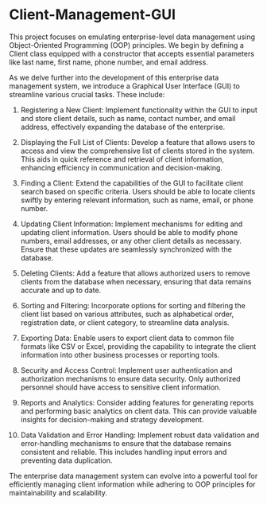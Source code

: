 # Client-Management-GUI
This project focuses on emulating enterprise-level data management using Object-Oriented Programming (OOP) principles. We begin by defining a Client class equipped with a constructor that accepts essential parameters like last name, first name, phone number, and email address.

As we delve further into the development of this enterprise data management system, we introduce a Graphical User Interface (GUI) to streamline various crucial tasks. These include:

1. Registering a New Client: Implement functionality within the GUI to input and store client details, such as name, contact number, and email address, effectively expanding the database of the enterprise.

2. Displaying the Full List of Clients: Develop a feature that allows users to access and view the comprehensive list of clients stored in the system. This aids in quick reference and retrieval of client information, enhancing efficiency in communication and decision-making.

3. Finding a Client: Extend the capabilities of the GUI to facilitate client search based on specific criteria. Users should be able to locate clients swiftly by entering relevant information, such as name, email, or phone number.

4. Updating Client Information: Implement mechanisms for editing and updating client information. Users should be able to modify phone numbers, email addresses, or any other client details as necessary. Ensure that these updates are seamlessly synchronized with the database.

5. Deleting Clients: Add a feature that allows authorized users to remove clients from the database when necessary, ensuring that data remains accurate and up to date.

6. Sorting and Filtering: Incorporate options for sorting and filtering the client list based on various attributes, such as alphabetical order, registration date, or client category, to streamline data analysis.

7. Exporting Data: Enable users to export client data to common file formats like CSV or Excel, providing the capability to integrate the client information into other business processes or reporting tools.

8. Security and Access Control: Implement user authentication and authorization mechanisms to ensure data security. Only authorized personnel should have access to sensitive client information.

9. Reports and Analytics: Consider adding features for generating reports and performing basic analytics on client data. This can provide valuable insights for decision-making and strategy development.

10. Data Validation and Error Handling: Implement robust data validation and error-handling mechanisms to ensure that the database remains consistent and reliable. This includes handling input errors and preventing data duplication.

The enterprise data management system can evolve into a powerful tool for efficiently managing client information while adhering to OOP principles for maintainability and scalability.
















